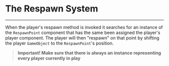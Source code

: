 # The Respawn System
---
When the player's respawn method is invoked it searches for an instance of the ``RespawnPoint`` component that has the same been assigned the player's player component.
The player will then "respawn" on that point by shifting the player `GameObject` to the ``RespawnPoint``'s position.

> __Important! Make sure that there is always an instance representing every player currently in play__ 